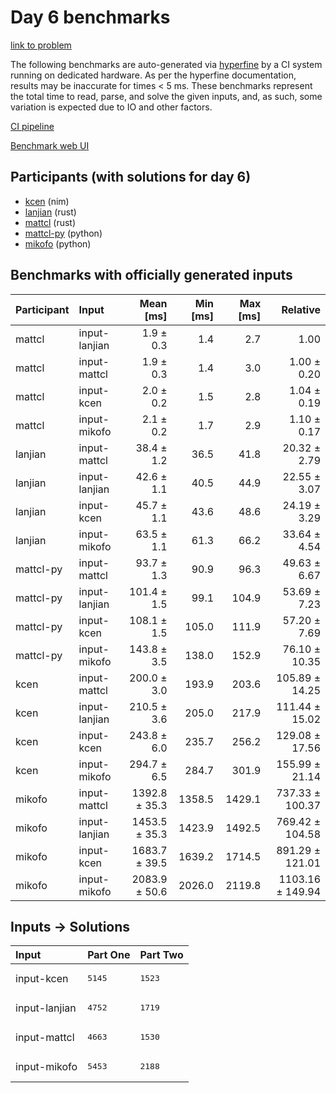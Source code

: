 # Day 6 benchmarks

[link to problem](https://adventofcode.com/2024/day/6)

The following benchmarks are auto-generated via
[hyperfine](https://github.com/sharkdp/hyperfine) by a CI system running on
dedicated hardware. As per the hyperfine documentation, results may be
inaccurate for times < 5 ms. These benchmarks represent the total time to read,
parse, and solve the given inputs, and, as such, some variation is expected due
to IO and other factors.

[CI pipeline](http://ci.papercode.net:8080/teams/main/pipelines/aoc2024)

[Benchmark web UI](https://aoc.ancalagon.black)


## Participants (with solutions for day 6)

- [kcen](https://github.com/kcen/aoc2024) (nim)
- [lanjian](https://github.com/lanjian/aoc-2024) (rust)
- [mattcl](https://github.com/mattcl/aoc2024) (rust)
- [mattcl-py](https://github.com/mattcl/aoc2024-py) (python)
- [mikofo](https://github.com/mikofo/aoc2024) (python)


## Benchmarks with officially generated inputs

| Participant | Input | Mean [ms] | Min [ms] | Max [ms] | Relative |
|:---|:---|---:|---:|---:|---:|
| mattcl | input-lanjian | 1.9 ± 0.3 | 1.4 | 2.7 | 1.00 |
| mattcl | input-mattcl | 1.9 ± 0.3 | 1.4 | 3.0 | 1.00 ± 0.20 |
| mattcl | input-kcen | 2.0 ± 0.2 | 1.5 | 2.8 | 1.04 ± 0.19 |
| mattcl | input-mikofo | 2.1 ± 0.2 | 1.7 | 2.9 | 1.10 ± 0.17 |
| lanjian | input-mattcl | 38.4 ± 1.2 | 36.5 | 41.8 | 20.32 ± 2.79 |
| lanjian | input-lanjian | 42.6 ± 1.1 | 40.5 | 44.9 | 22.55 ± 3.07 |
| lanjian | input-kcen | 45.7 ± 1.1 | 43.6 | 48.6 | 24.19 ± 3.29 |
| lanjian | input-mikofo | 63.5 ± 1.1 | 61.3 | 66.2 | 33.64 ± 4.54 |
| mattcl-py | input-mattcl | 93.7 ± 1.3 | 90.9 | 96.3 | 49.63 ± 6.67 |
| mattcl-py | input-lanjian | 101.4 ± 1.5 | 99.1 | 104.9 | 53.69 ± 7.23 |
| mattcl-py | input-kcen | 108.1 ± 1.5 | 105.0 | 111.9 | 57.20 ± 7.69 |
| mattcl-py | input-mikofo | 143.8 ± 3.5 | 138.0 | 152.9 | 76.10 ± 10.35 |
| kcen | input-mattcl | 200.0 ± 3.0 | 193.9 | 203.6 | 105.89 ± 14.25 |
| kcen | input-lanjian | 210.5 ± 3.6 | 205.0 | 217.9 | 111.44 ± 15.02 |
| kcen | input-kcen | 243.8 ± 6.0 | 235.7 | 256.2 | 129.08 ± 17.56 |
| kcen | input-mikofo | 294.7 ± 6.5 | 284.7 | 301.9 | 155.99 ± 21.14 |
| mikofo | input-mattcl | 1392.8 ± 35.3 | 1358.5 | 1429.1 | 737.33 ± 100.37 |
| mikofo | input-lanjian | 1453.5 ± 35.3 | 1423.9 | 1492.5 | 769.42 ± 104.58 |
| mikofo | input-kcen | 1683.7 ± 39.5 | 1639.2 | 1714.5 | 891.29 ± 121.01 |
| mikofo | input-mikofo | 2083.9 ± 50.6 | 2026.0 | 2119.8 | 1103.16 ± 149.94 |


## Inputs -> Solutions

| Input | Part One | Part Two |
|:---|:---|:---|
|input-kcen|<pre>5145</pre>|<pre>1523</pre>|
|input-lanjian|<pre>4752</pre>|<pre>1719</pre>|
|input-mattcl|<pre>4663</pre>|<pre>1530</pre>|
|input-mikofo|<pre>5453</pre>|<pre>2188</pre>|